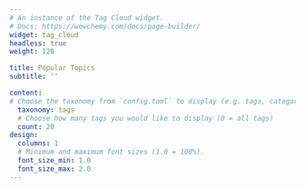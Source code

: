 ```yaml
---
# An instance of the Tag Cloud widget.
# Docs: https://wowchemy.com/docs/page-builder/
widget: tag_cloud
headless: true
weight: 120

title: Popular Topics
subtitle: ''

content:
# Choose the taxonomy from `config.toml` to display (e.g. tags, categories)
  taxonomy: tags
  # Choose how many tags you would like to display (0 = all tags)
  count: 20
design:
  columns: 1
  # Minimum and maximum font sizes (1.0 = 100%).
  font_size_min: 1.0
  font_size_max: 2.0
---
```

